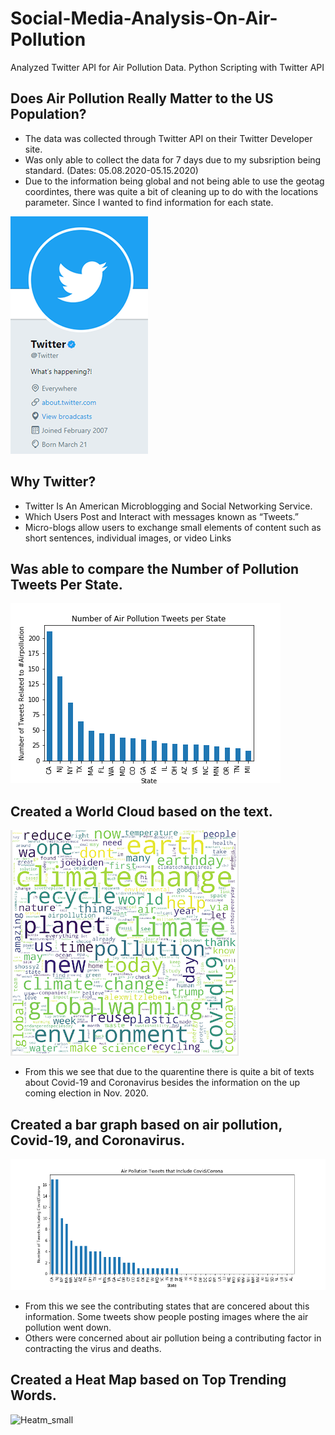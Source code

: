# Social-Media-Analysis-On-Air-Pollution
Analyzed Twitter API for Air Pollution Data. Python Scripting with Twitter API


## Does Air Pollution Really Matter to the US Population?
* The data was collected through Twitter API on their Twitter Developer site. 
* Was only able to collect the data for 7 days due to my subsription being standard. (Dates: 05.08.2020-05.15.2020)
* Due to the information being global and not being able to use the geotag coordintes, 
  there was quite a bit of cleaning up to do with the locations parameter. Since I wanted
  to find information for each state. 

![Twitter](images/Twitter.png)
## Why Twitter?
* Twitter Is An American Microblogging and Social Networking Service.
* Which Users Post and Interact with messages known as “Tweets.”
* Micro-blogs allow users to exchange small elements of content such as short sentences, individual images, or video Links


## Was able to compare the Number of Pollution Tweets Per State.
![Tweets_State](images/Tweets_State.png)


## Created a World Cloud based on the text.
![Wordc_small.png](images/Wordc_small.png)


* From this we see that due to the quarentine there is quite a bit of texts about Covid-19 and Coronavirus besides the    information on the up coming election in Nov. 2020.

## Created a bar graph based on air pollution, Covid-19, and Coronavirus.  
![Covid_Corona](images/Covid_Corona.png)

* From this we see the contributing states that are concered about this information.  Some tweets show people posting images       where the air pollution went down.
* Others were concerned about air pollution being a contributing factor in contracting the virus and deaths.

## Created a Heat Map based on Top Trending Words.  
![Heatm_small](Images/Heatm_small.png.png)



